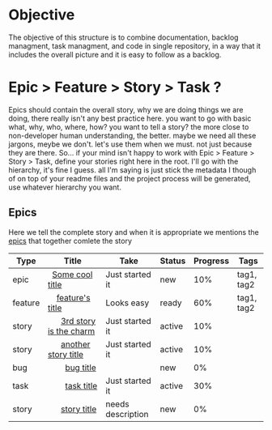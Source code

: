 # Objective
The objective of this structure is to combine documentation, backlog managment, task managment, and code in single repository, in a way that it includes the overall picture and it is easy to follow as a backlog.

# Epic > Feature > Story > Task ?
Epics should contain the overall story, why we are doing things we are doing, there really isn't any best practice here. you want to go with basic what, why, who, where, how? you want to tell a story? the more close to non-developer human understanding, the better. maybe we need all these jargons, meybe we don't. let's use them when we must. not just because they are there.
So... if your mind isn't happy to work with Epic > Feature > Story > Task, define your stories right here in the root. I'll go with the hierarchy, it's fine I guess.
all I'm saying is just stick the metadata I though of on top of your readme files and the project process will be generated, use whatever hierarchy you want. 

## Epics
Here we tell the complete story and when it is appropriate we mentions the [epics](epic-name/readme.md) that together comlete the story

<!--- Table Start -->
| Type | Title | Take | Status | Progress | Tags |
|------|-------|------|--------|----------|------|
| epic | &nbsp;&nbsp;[Some cool title](./epic-name/readme.md) | Just started it | new | 10% | tag1, tag2 |
| feature | &nbsp;&nbsp;&nbsp;&nbsp;[feature's title](./epic-name/feature1/readme.md) | Looks easy | ready | 60% | tag1, tag2 |
| story | &nbsp;&nbsp;&nbsp;&nbsp;&nbsp;&nbsp;[3rd story is the charm](./epic-name/feature1/story3/readme.md) | Just started it | active | 10% |  |
| story | &nbsp;&nbsp;&nbsp;&nbsp;&nbsp;&nbsp;[another story title](./epic-name/feature1/story2/readme.md) | Just started it | active | 10% |  |
| bug | &nbsp;&nbsp;&nbsp;&nbsp;&nbsp;&nbsp;&nbsp;&nbsp;[bug title](./epic-name/feature1/story2/bug1/readme.md) |  | new | 0% |  |
| task | &nbsp;&nbsp;&nbsp;&nbsp;&nbsp;&nbsp;&nbsp;&nbsp;[task title](./epic-name/feature1/story2/task1/readme.md) | Just started it | active | 30% |  |
| story | &nbsp;&nbsp;&nbsp;&nbsp;&nbsp;&nbsp;[story title](./epic-name/feature1/story1/readme.md) | needs description | new | 0% |  |

<!--- Table End -->
